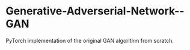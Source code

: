 # Generative-Adverserial-Network--GAN
PyTorch implementation of the original GAN algorithm from scratch.
